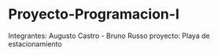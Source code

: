 # Proyecto-Programacion-I
Integrantes: Augusto Castro - Bruno Russo 
proyecto: Playa de estacionamiento
